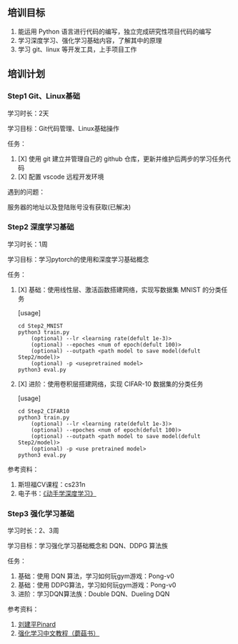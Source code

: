 ## 培训目标

1. 能运用 Python 语言进行代码的编写，独立完成研究性项目代码的编写
2. 学习深度学习、强化学习基础内容，了解其中的原理
3. 学习 git、linux 等开发工具，上手项目工作

## 培训计划

### Step1 Git、Linux基础

学习时长：2天

学习目标：Git代码管理、Linux基础操作

任务：

1. [X] 使用 git 建立并管理自己的 github 仓库，更新并维护后两步的学习任务代码
2. [X] 配置 vscode 远程开发环境

遇到的问题：

  服务器的地址以及登陆账号没有获取(已解决)

### Step2 深度学习基础

学习时长：1周

学习目标：学习pytorch的使用和深度学习基础概念

任务：

1. [X] 基础：使用线性层、激活函数搭建网络，实现写数据集 MNIST 的分类任务

    [usage]

    ```
    cd Step2_MNIST
    python3 train.py
    	(optional) --lr <learning rate(defult 1e-3)>
    	(optional) --epoches <num of epoch(defult 100)>
    	(optional) --outpath <path model to save model(defult  Step2/model)>
    	(optional) -p <usepretrained model>
    python3 eval.py
    ```
2. [X] 进阶：使用卷积层搭建网络，实现 CIFAR-10 数据集的分类任务

    [usage]

    ```
    cd Step2_CIFAR10
    python3 train.py
    	(optional) --lr <learning rate(defult 1e-3)>
    	(optional) --epoches <num of epoch(defult 100)>
    	(optional) --outpath <path model to save model(defult  Step2/model)>
    	(optional) -p <use pretrained model>
    python3 eval.py
    ```


参考资料：

1. 斯坦福CV课程：cs231n
2. 电子书：[《动手学深度学习》 ](https://zh-v2.d2l.ai/)

### Step3 强化学习基础

学习时长：2、3周

学习目标：学习强化学习基础概念和 DQN、DDPG 算法族

任务：

1. 基础：使用 DQN 算法，学习如何玩gym游戏：Pong-v0
2. 基础：使用 DDPG算法，学习如何玩gym游戏：Pong-v0
3. 进阶：学习DQN算法族：Double DQN、Dueling DQN

参考资料：

1. [刘建平Pinard](https://www.cnblogs.com/pinard/default.html?page=2)
2. [强化学习中文教程（蘑菇书）](https://github.com/datawhalechina/easy-rl)
